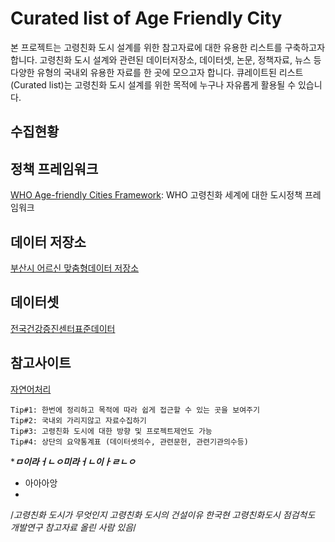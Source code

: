 # Curated list of Age Friendly City
본 프로젝트는 고령친화 도시 설계를 위한 참고자료에 대한 유용한 리스트를 구축하고자 합니다. 고령친화 도시 설계와 관련된 데이터저장소, 데이터셋, 논문, 정책자료, 뉴스 등 다양한 유형의 국내외 유용한 자료를 한 곳에 모으고자 합니다. 큐레이트된 리스트(Curated list)는 고령친화 도시 설계를 위한 목적에 누구나 자유롭게 활용될 수 있습니다. 

## 수집현황

## 정책 프레임워크
[WHO Age-friendly Cities Framework](https://extranet.who.int/agefriendlyworld/): WHO 고령친화 세계에 대한 도시정책 프레임워크

## 데이터 저장소
[부산시 어르신 맞춤형데이터 저장소](https://data.busan.go.kr/customData/list.nm?apitype=130)

## 데이터셋
[전국건강증진센터표준데이터](https://data.busan.go.kr/dataSet/detail.nm?contentId=10&publicdatapk=OA_SS00034)

## 참고사이트
[자연어처리](https://insikk.github.io/awesome-korean-nlp/)



```
Tip#1: 한번에 정리하고 목적에 따라 쉽게 접근할 수 있는 곳을 보여주기
Tip#2: 국내외 가리지않고 자료수집하기
Tip#3: 고령친화 도시에 대한 방향 및 프로젝트제언도 가능
Tip#4: 상단의 요약통계표 (데이터셋의수, 관련문헌, 관련기관의수등)
```





****ㅁ이라ㅓㄴㅇ미라ㅓㄴ이ㅏㄹㄴㅇ***
 - 아아아앙
 - 
/*고령친화 도시가 무엇인지 고령친화 도시의 건설이유 한국현 고령친화도시 점검척도 개발연구 참고자료 올린 사람 있음*/
